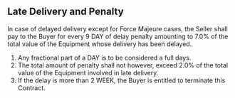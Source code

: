 Late Delivery and Penalty
----

In case of delayed delivery except for Force Majeure cases, the Seller shall pay to the Buyer for every 9 DAY of delay penalty amounting to 7.0% of the total value of the Equipment whose delivery has been delayed.

1. Any fractional part of a DAY is to be considered a full days.
2. The total amount of penalty shall not however, exceed 2.0% of the total value of the Equipment involved in late delivery.
3. If the delay is more than 2 WEEK, the Buyer is entitled to terminate this Contract.